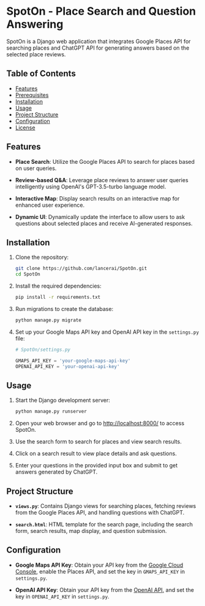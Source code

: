 # SpotOn - Place Search and Question Answering

SpotOn is a Django web application that integrates Google Places API for searching places and ChatGPT API for generating answers based on the selected place reviews.

## Table of Contents

- [Features](#features)
- [Prerequisites](#prerequisites)
- [Installation](#installation)
- [Usage](#usage)
- [Project Structure](#project-structure)
- [Configuration](#configuration)
- [License](#license)

## Features

- **Place Search**: Utilize the Google Places API to search for places based on user queries.

- **Review-based Q&A**: Leverage place reviews to answer user queries intelligently using OpenAI's GPT-3.5-turbo language model.

- **Interactive Map**: Display search results on an interactive map for enhanced user experience.

- **Dynamic UI**: Dynamically update the interface to allow users to ask questions about selected places and receive AI-generated responses.

## Installation

1. Clone the repository:

    ```bash
    git clone https://github.com/lancerai/SpotOn.git
    cd SpotOn
    ```

2. Install the required dependencies:

    ```bash
    pip install -r requirements.txt
    ```

3. Run migrations to create the database:

    ```bash
    python manage.py migrate
    ```

4. Set up your Google Maps API key and OpenAI API key in the `settings.py` file:

    ```python
    # SpotOn/settings.py

    GMAPS_API_KEY = 'your-google-maps-api-key'
    OPENAI_API_KEY = 'your-openai-api-key'
    ```

## Usage

1. Start the Django development server:

    ```bash
    python manage.py runserver
    ```

2. Open your web browser and go to [http://localhost:8000/](http://localhost:8000/) to access SpotOn.

3. Use the search form to search for places and view search results.

4. Click on a search result to view place details and ask questions.

5. Enter your questions in the provided input box and submit to get answers generated by ChatGPT.

## Project Structure

- **`views.py`**: Contains Django views for searching places, fetching reviews from the Google Places API, and handling questions with ChatGPT.

- **`search.html`**: HTML template for the search page, including the search form, search results, map display, and question submission.

## Configuration

- **Google Maps API Key**: Obtain your API key from the [Google Cloud Console](https://console.cloud.google.com/), enable the Places API, and set the key in `GMAPS_API_KEY` in `settings.py`.

- **OpenAI API Key**: Obtain your API key from the [OpenAI API](https://beta.openai.com/signup/), and set the key in `OPENAI_API_KEY` in `settings.py`.
